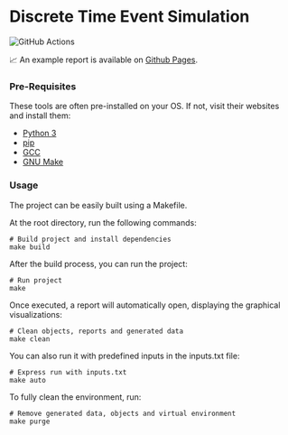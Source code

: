 # Discrete Time Event Simulation

![GitHub Actions](https://github.com/otaviofbrito/discrete-time-event-simulation/actions/workflows/makefile.yml/badge.svg)

:chart_with_upwards_trend: An example report is available on [Github Pages](https://otaviofbrito.github.io/discrete-time-event-simulation/report.html).


### Pre-Requisites
These tools are often pre-installed on your OS. If not, visit their websites and install them:
- [Python 3](https://www.python.org/downloads/source/)
- [pip](https://pypi.org/project/pip/)
- [GCC](https://gcc.gnu.org/install/)
- [GNU Make](https://www.gnu.org/software/make/)

### Usage
The project can be easily built using a Makefile.

At the root directory, run the following commands:
```shell
# Build project and install dependencies
make build
```

After the build process, you can run the project:

```shell
# Run project
make
```

Once executed, a report will automatically open, displaying the graphical visualizations:

```shell
# Clean objects, reports and generated data
make clean
```

You can also run it with predefined inputs in the inputs.txt file:
```shell
# Express run with inputs.txt
make auto
```

To fully clean the environment, run:
```shell
# Remove generated data, objects and virtual environment
make purge
```
